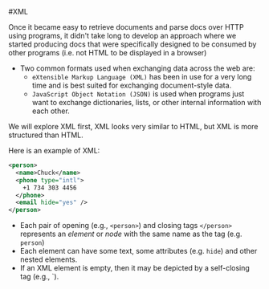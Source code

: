 #XML

Once it became easy to retrieve documents and parse docs over HTTP using programs, it didn't take long to develop an approach where we started producing docs that were specifically designed to be consumed by other programs (i.e. not HTML to be displayed in a browser)
- Two common formats used when exchanging data across the web are:
	- `eXtensible Markup Language (XML)` has been in use for a very long time and is best suited for exchanging document-style data.
	- `JavaScript Object Notation (JSON)` is used when programs just want to exchange dictionaries, lists, or other internal information with each other.

We will explore XML first, XML looks very similar to HTML, but XML is more structured than HTML. 

Here is an example of XML:
```XML
<person>
  <name>Chuck</name>
  <phone type="intl">
    +1 734 303 4456
  </phone>
  <email hide="yes" />
</person>
```
- Each pair of opening (e.g., `<person>`) and closing tags ` </person> ` represents an *element* or *node* with the same name as the tag (e.g. `person`)
- Each element can have some text, some attributes (e.g. `hide`) and other nested elements.
- If an XML element is empty, then it may be depicted by a self-closing tag (e.g., `<email />).